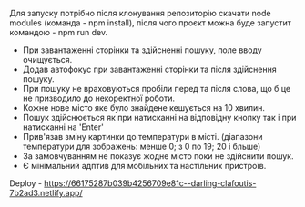 Для запуску потрібно після клонування репозиторію скачати node modules (команда - npm install), після чого проєкт можна буде запустит командою - npm run dev.

- При завантаженні сторінки та здійсненні пошуку, поле вводу очищується.
- Додав автофокус при завантаженні сторінки та після здійснення пошуку.
- При пошуку не враховуються пробіли перед та після слова, що б це не призводило до некоректної роботи.
- Кожне нове місто яке було знайдене кешується на 10 хвилин.
- Пошук здійснюється як при натисканні на відповідну кнопку так і при натисканні на 'Enter'
- Прив'язав зміну картинки до температури в місті. (діапазони температури для зображень: менше 0; з 0 по 19; 20 і бльше)
- За замовчуванням не показує жодне місто поки не здійснити пошук.
- Є мінімальний адптив для мобільних та настільних пристроїв.

Deploy - https://66175287b039b4256709e81c--darling-clafoutis-7b2ad3.netlify.app/